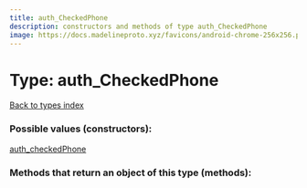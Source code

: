 ```yaml
---
title: auth_CheckedPhone
description: constructors and methods of type auth_CheckedPhone
image: https://docs.madelineproto.xyz/favicons/android-chrome-256x256.png
---
```

# Type: auth\_CheckedPhone  
[Back to types index](index.md)



### Possible values (constructors):

[auth\_checkedPhone](../constructors/auth_checkedPhone.md)  



### Methods that return an object of this type (methods):



